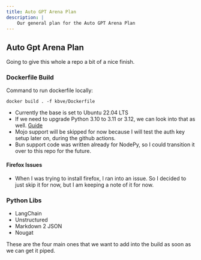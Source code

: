 ```yaml
---
title: Auto GPT Arena Plan
description: |
    Our general plan for the Auto GPT Arena Plan
---
```


## Auto Gpt Arena Plan

Going to give this whole a repo a bit of a nice finish.

### Dockerfile Build

Command to run dockerfile locally:

` docker build . -f kbve/Dockerfile `

- Currently the base is set to Ubuntu 22.04 LTS
- If we need to upgrade Python 3.10 to 3.11 or 3.12, we can look into that as well. [Guide](https://www.cherryservers.com/blog/install-python-on-ubuntu)
- Mojo support will be skipped for now because I will test the auth key setup later on, during the github actions.
- Bun support code was written already for NodePy, so I could transition it over to this repo for the future.

#### Firefox Issues

- When I was trying to install firefox, I ran into an issue. So I decided to just skip it for now, but I am keeping a note of it for now.

### Python Libs

- LangChain
- Unstructured
- Markdown 2 JSON
- Nougat

These are the four main ones that we want to add into the build as soon as we can get it piped.
